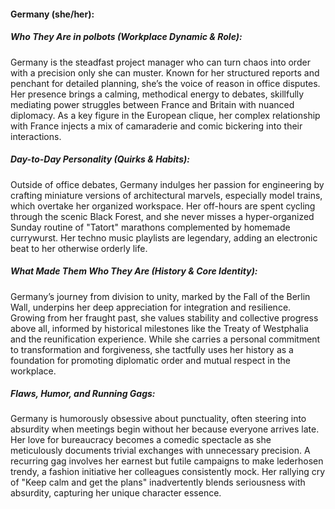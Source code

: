 #### Germany (she/her):  

##### Who They Are in *polbots* (Workplace Dynamic & Role):  
Germany is the steadfast project manager who can turn chaos into order with a precision only she can muster. Known for her structured reports and penchant for detailed planning, she’s the voice of reason in office disputes. Her presence brings a calming, methodical energy to debates, skillfully mediating power struggles between France and Britain with nuanced diplomacy. As a key figure in the European clique, her complex relationship with France injects a mix of camaraderie and comic bickering into their interactions.

##### Day-to-Day Personality (Quirks & Habits):  
Outside of office debates, Germany indulges her passion for engineering by crafting miniature versions of architectural marvels, especially model trains, which overtake her organized workspace. Her off-hours are spent cycling through the scenic Black Forest, and she never misses a hyper-organized Sunday routine of "Tatort" marathons complemented by homemade currywurst. Her techno music playlists are legendary, adding an electronic beat to her otherwise orderly life.

##### What Made Them Who They Are (History & Core Identity):  
Germany’s journey from division to unity, marked by the Fall of the Berlin Wall, underpins her deep appreciation for integration and resilience. Growing from her fraught past, she values stability and collective progress above all, informed by historical milestones like the Treaty of Westphalia and the reunification experience. While she carries a personal commitment to transformation and forgiveness, she tactfully uses her history as a foundation for promoting diplomatic order and mutual respect in the workplace.

##### Flaws, Humor, and Running Gags:  
Germany is humorously obsessive about punctuality, often steering into absurdity when meetings begin without her because everyone arrives late. Her love for bureaucracy becomes a comedic spectacle as she meticulously documents trivial exchanges with unnecessary precision. A recurring gag involves her earnest but futile campaigns to make lederhosen trendy, a fashion initiative her colleagues consistently mock. Her rallying cry of "Keep calm and get the plans" inadvertently blends seriousness with absurdity, capturing her unique character essence.